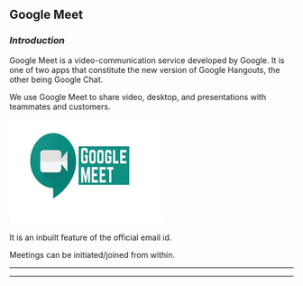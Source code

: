 ## **Google Meet**

### **_Introduction_**

Google Meet is a video-communication service developed by Google. It is one of two apps that constitute the new version of Google Hangouts, the other being Google Chat.

We use Google Meet to share video, desktop, and presentations with teammates and customers.

![Google Meet](../images/Initial-images/Google-Meet/Google%20meet.jpg)


It is an inbuilt feature of the official email id.

Meetings can be initiated/joined from within.

____
____
